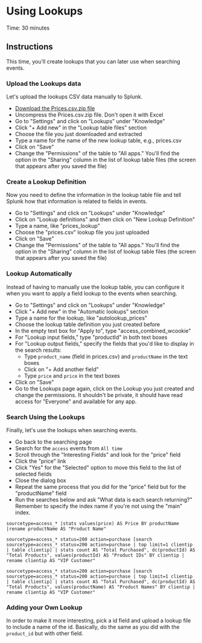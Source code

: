 # Using Lookups
Time: 30 minutes

## Instructions
This time, you'll create lookups that you can later use when searching events.

### Upload the Lookups data
Let's upload the lookups CSV data manually to Splunk.

- [Download the Prices.csv.zip file](http://docs.splunk.com/images/d/db/Prices.csv.zip)
- Uncompress the Prices.csv.zip file. Don't open it with Excel
- Go to "Settings" and click on "Lookups" under "Knowledge"
- Click "+ Add new" in the "Lookup table files" section
- Choose the file you just downloaded and extracted
- Type a name for the name of the new lookup table, e.g., prices.csv
- Click on "Save"
- Change the "Permissions" of the table to "All apps." You'll find the option in the "Sharing" column in the list of lookup table files (the screen that appears after you saved the file)


### Create a Lookup Definition
Now you need to define the information in the lookup table file and tell Splunk how that information is related to fields in events.

- Go to "Settings" and click on "Lookups" under "Knowledge"
- Click on "Lookup definitions" and then click on "New Lookup Definition"
- Type a name, like "prices_lookup"
- Choose the "prices.csv" lookup file you just uploaded
- Click on "Save"
- Change the "Permissions" of the table to "All apps." You'll find the option in the "Sharing" column in the list of lookup table files (the screen that appears after you saved the file)

### Lookup Automatically
Instead of having to manually use the lookup table, you can configure it when you want to apply a field lookup to the events when searching.

- Go to "Settings" and click on "Lookups" under "Knowledge"
- Click "+ Add new" in the "Automatic lookups" section
- Type a name for the lookup, like "autolookup_prices"
- Choose the lookup table definition you just created before
- In the empty text box for "Apply to", type "access_combined_wcookie"
- For "Lookup input fields," type "productId" in both text boxes
- For "Lookup output fields," specify the fields that you'd like to display in the search results:
    - Type `product_name` (field in prices.csv) and `productName` in the text boxes
    - Click on "+ Add another field"
    - Type `price` and `price` in the text boxes
- Click on "Save"
- Go to the Lookups page again, click on the Lookup you just created and change the permissions. It shouldn't be private, it should have read access for "Everyone" and available for any app.

### Search Using the Lookups
Finally, let's use the lookups when searching events.

- Go back to the searching page
- Search for 
the `access` events from `All time`
- Scroll through the "Interesting Fields" and look for the "price" field
- Click the "price" link
- Click "Yes" for the "Selected" option to move this field to the list of selected fields
- Close the dialog box
- Repeat the same process that you did for the "price" field but for the "productName" field
- Run the searches below and ask "What data is each search returning?" Remember to specify the index name if you're not using the "main" index.

```
sourcetype=access_* |stats values(price) AS Price BY productName |rename productName AS "Product Name"
```

```
sourcetype=access_* status=200 action=purchase [search sourcetype=access_* status=200 action=purchase | top limit=1 clientip | table clientip] | stats count AS "Total Purchased", dc(productId) AS "Total Products", values(productId) AS "Product IDs" BY clientip | rename clientip AS "VIP Customer"
```

```
sourcetype=access_* status=200 action=purchase [search sourcetype=access_* status=200 action=purchase | top limit=1 clientip | table clientip] | stats count AS "Total Purchased", dc(productId) AS "Total Products", values(productName) AS "Product Names" BY clientip | rename clientip AS "VIP Customer"
```
### Adding your Own Lookup
In order to make it more interesting, pick a id field and upload a lookup file to include a name of the id. Basically, do the same as you did with the `product_id` but with other field.